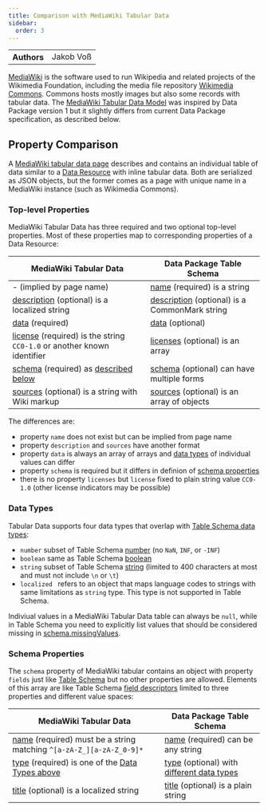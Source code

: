 ```yaml
---
title: Comparison with MediaWiki Tabular Data
sidebar:
  order: 3
---
```


<table>
  <tr>
    <th>Authors</th>
    <td>Jakob Voß</td>
  </tr>
</table>

[MediaWiki](https://www.mediawiki.org/) is the software used to run Wikipedia and related projects of the Wikimedia Foundation, including the media file repository [Wikimedia Commons](https://commons.wikimedia.org/). Commons hosts mostly images but also some records with tabular data. The [MediaWiki Tabular Data Model](https://www.mediawiki.org/wiki/Help:Tabular_data) was inspired by Data Package version 1 but it slightly differs from current Data Package specification, as described below.

## Property Comparison

A [MediaWiki tabular data page](https://www.mediawiki.org/wiki/Help:Tabular_data) describes and contains an individual table of data similar to a [Data Resource](/standard/data-resource/) with inline tabular data. Both are serialized as JSON objects, but the former comes as a page with unique name in a MediaWiki instance (such as Wikimedia Commons).

### Top-level Properties

MediaWiki Tabular Data has three required and two optional top-level properties. Most of these properties map to corresponding properties of a Data Resource:

| MediaWiki Tabular Data                                                                                                                     | Data Package Table Schema                                                             |
| ------------------------------------------------------------------------------------------------------------------------------------------ | ------------------------------------------------------------------------------------- |
| - (implied by page name)                                                                                                                   | [name](/standard/data-resource/#name) (required) is a string                          |
| [description](https://www.mediawiki.org/wiki/Help:Tabular_data#Top-level_fields) (optional) is a localized string                          | [description](/standard/data-resource/#description) (optional) is a CommonMark string |
| [data](https://www.mediawiki.org/wiki/Help:Tabular_data#Top-level_fields) (required)                                                       | [data](/standard/data-resource/#name) (optional)                                      |
| [license](https://www.mediawiki.org/wiki/Help:Tabular_data#Top-level_fields) (required) is the string `CC0-1.0` or another known identifier | [licenses](/standard/data-resource/#licenses) (optional) is an array                  |
| [schema](https://www.mediawiki.org/wiki/Help:Tabular_data#Top-level_fields) (required) as [described below](#schema-properties)            | [schema](/standard/data-resource/#schema) (optional) can have multiple forms          |
| [sources](https://www.mediawiki.org/wiki/Help:Tabular_data#Top-level_fields) (optional) is a string with Wiki markup                       | [sources](/standard/data-resource/#sources) (optional) is an array of objects       |

The differences are:

- property `name` does not exist but can be implied from page name
- property `description` and `sources` have another format
- property `data` is always an array of arrays and [data types](#data-types) of individual values can differ
- property `schema` is required but it differs in definion of [schema properties](#schema-properties)
- there is no property `licenses` but `license` fixed to plain string value `CC0-1.0` (other license indicators may be possible)

### Data Types

Tabular Data supports four data types that overlap with [Table Schema data types](/standard/table-schema/#field-types):

- `number` subset of Table Schema [number](/standard/table-schema/#number) (no `NaN`, `INF`, or `-INF`)
- `boolean` same as Table Schema [boolean](/standard/table-schema/#boolean)
- `string` subset of Table Schema [string](/standard/table-schema/#string) (limited to 400 characters at most and must not include `\n` or `\t`)
- `localized ` refers to an object that maps language codes to strings with same limitations as `string` type.
  This type is not supported in Table Schema.

Indiviual values in a MediaWiki Tabular Data table can always be `null`, while in Table Schema you need to explicitly list values that should be considered missing in [schema.missingValues](/standard/table-schema/#missingValues).

### Schema Properties

The `schema` property of MediaWiki tabular contains an object with property `fields` just like [Table Schema](/standard/table-schema/) but no other properties are allowed. Elements of this array are like Table Schema [field descriptors](/standard/table-schema/#field) limited to three properties and different value spaces:

| MediaWiki Tabular Data                                                                                                                   | Data Package Table Schema                                                                |
| ---------------------------------------------------------------------------------------------------------------------------------------- | ---------------------------------------------------------------------------------------- |
| [name](https://www.mediawiki.org/wiki/Help:Tabular_data#Top-level_fields) (required) must be a string matching `^[a-zA-Z_][a-zA-Z_0-9]*` | [name](/standard/table-schema/#name) (required) can be any string                        |
| [type](https://www.mediawiki.org/wiki/Help:Tabular_data#Top-level_fields) (required) is one of the [Data Types above](#data-types)       | [type](/standard/table-schema/#type) (optional) with [different data types](#data-types) |
| [title](https://www.mediawiki.org/wiki/Help:Tabular_data#Top-level_fields) (optional) is a localized string                              | [title](/standard/table-schema/#title) (optional) is a plain string                      |
